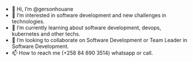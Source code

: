 - 👋 Hi, I’m @gersonhouane
- 👀 I’m interested in software development and new challenges in technologies.
- 🌱 I’m currently learning about software development, devops, kubernetes and other techs.
- 💞️ I’m looking to collaborate on Software Development or Team Leader in Software Development.
- 📫 How to reach me (+258 84 690 3514) whatsapp or call.


